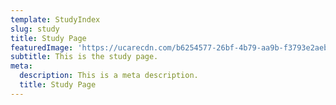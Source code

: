 ```yaml
---
template: StudyIndex
slug: study
title: Study Page
featuredImage: 'https://ucarecdn.com/b6254577-26bf-4b79-aa9b-f3793e2aebdc/'
subtitle: This is the study page.
meta:
  description: This is a meta description.
  title: Study Page
---
```

